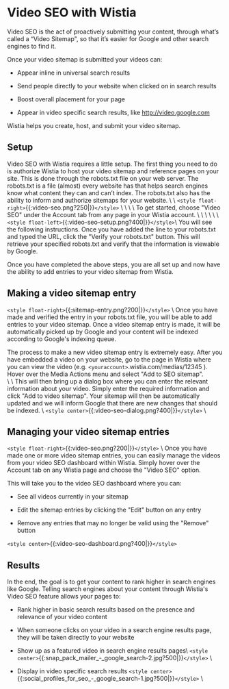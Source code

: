 # Video SEO with Wistia

Video SEO is the act of proactively submitting your content, through what’s called a “Video Sitemap", so that it’s easier for Google and other search engines to find it.

Once your video sitemap is submitted your videos can:


*  Appear inline in universal search results

*  Send people directly to your website when clicked on in search results

*  Boost overall placement for your page

*  Appear in video specific search results, like http://video.google.com

Wistia helps you create, host, and submit your video sitemap.

## Setup

Video SEO with Wistia requires a little setup. The first thing you need to do is authorize Wistia to host your video sitemap and reference pages on your site. This is done through the robots.txt file on your web server.  The robots.txt is a file (almost) every website has that helps search engines know what content they can and can’t index. The robots.txt also has the ability to inform and authorize sitemaps for your website.
\\
\\
`<style float-right>`{{:video-seo.png?250|}}`</style>`
\\
\\
\\
\\
To get started, choose "Video SEO" under the Account tab from any page in your Wistia account.  \\
\\
\\
\\
\\
\\
`<style float-left>`{{:video-seo-setup.png?400|}}`</style>`\\
You will see the following instructions.  Once you have added the line to your robots.txt and typed the URL, click the "Verify your robots.txt" button.  This will retrieve your specified robots.txt and verify that the information is viewable by Google.

Once you have completed the above steps, you are all set up and now have the ability to add entries to your video sitemap from Wistia.




## Making a video sitemap entry

`<style float-right>`{{:sitemap-entry.png?200|}}`</style>`
\\
Once you have made and verified the entry in your robots.txt file, you will be able to add entries to your video sitemap.  Once a video sitemap entry is made, it will be automatically picked up by Google and your content will be indexed according to Google's indexing queue.

The process to make a new video sitemap entry is extremely easy.  After you have embedded a video on your website, go to the page in Wistia where you can view the video (e.g. `<youraccount>`.wistia.com/medias/12345 ).  Hover over the Media Actions menu and select "Add to SEO sitemap".   
\\
\\
This will then bring up a dialog box where you can enter the relevant information about your video.  Simply enter the required information and click "Add to video sitemap".  Your sitemap will then be automatically updated and we will inform Google that there are new changes that should be indexed.
\\
`<style center>`{{:video-seo-dialog.png?400|}}`</style>`
\\
## Managing your video sitemap entries

`<style float-right>`{{:video-seo.png?200|}}`</style>`
\\
Once you have made one or more video sitemap entries, you can easily manage the videos from your video SEO dashboard within Wistia.  Simply hover over the Account tab on any Wistia page and choose the "Video SEO" option. 

This will take you to the video SEO dashboard where you can:

*  See all videos currently in your sitemap

*  Edit the sitemap entries by clicking the "Edit" button on any entry

*  Remove any entries that may no longer be valid using the "Remove" button

`<style center>`{{:video-seo-dashboard.png?400|}}`</style>`

## Results

In the end, the goal is to get your content to rank higher in search engines like Google.  Telling search engines about your content through Wistia's Video SEO feature allows your pages to:

*  Rank higher in basic search results based on the presence and relevance of your video content 

*  When someone clicks on your video in a search engine results page, they will be taken directly to your website

*  Show up as a featured video in search engine results pages\\
`<style center>`{{:snap_pack_mailer_-_google_search-2.jpg?500|}}`</style>`
\\

*  Display in video specific search results
`<style center>`{{:social_profiles_for_seo_-_google_search-1.jpg?500|}}`</style>`
\\
 
